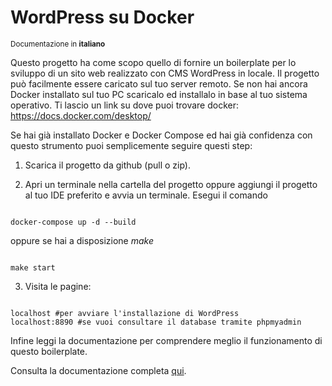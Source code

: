# WordPress su Docker
<small> Documentazione in <strong>italiano</strong></small>


Questo progetto ha come scopo quello di fornire un boilerplate per lo sviluppo di un sito web realizzato con CMS WordPress in locale. Il progetto può facilmente essere caricato sul tuo server remoto. 
Se non hai ancora Docker installato sul tuo PC scaricalo ed installalo in base al tuo sistema operativo. 
Ti lascio un link su dove puoi trovare docker: https://docs.docker.com/desktop/

Se hai già installato Docker e Docker Compose ed hai già confidenza con questo strumento puoi semplicemente seguire questi step:

1. Scarica il progetto da github (pull o zip). 

2. Apri un terminale nella cartella del progetto oppure aggiungi il progetto al tuo IDE preferito e avvia un terminale. Esegui il comando 

<pre><code>
docker-compose up -d --build
</code></pre>

oppure se hai a disposizione <em>make</em>
<pre><code>
make start
</code></pre>


3. Visita le pagine: 

<pre><code>
localhost #per avviare l'installazione di WordPress
localhost:8890 #se vuoi consultare il database tramite phpmyadmin
</code></pre>

Infine leggi la documentazione per comprendere meglio il funzionamento di questo boilerplate. 

Consulta la documentazione completa <a href="/doc/Introduzione.md">qui</a>. 